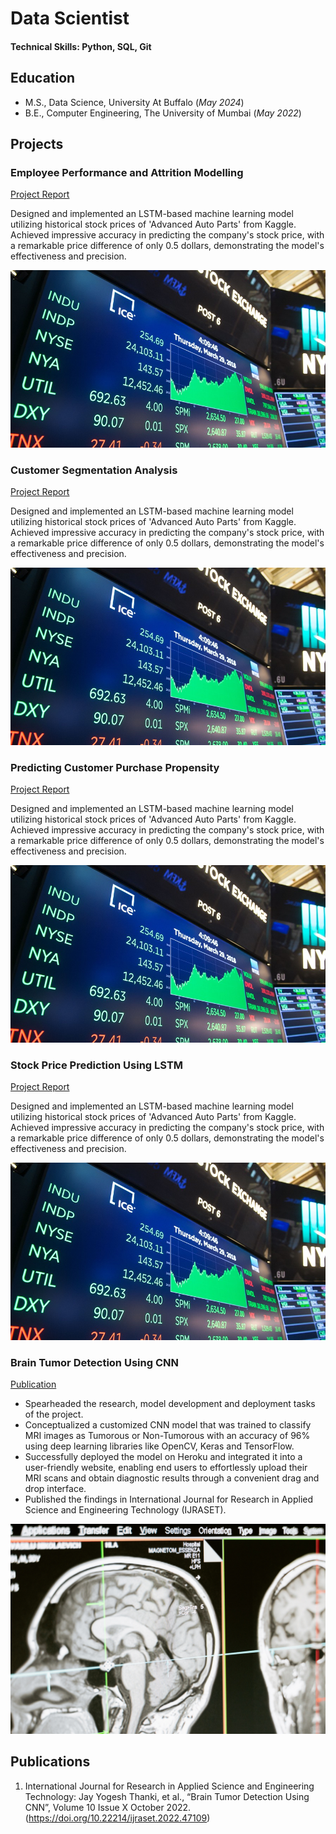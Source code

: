 # Data Scientist

#### Technical Skills: Python, SQL, Git

## Education							       		
- M.S., Data Science, University At Buffalo  (_May 2024_)	 			        		
- B.E., Computer Engineering, The University of Mumbai (_May 2022_)

## Projects
### Employee Performance and Attrition Modelling
[Project Report](https://drive.google.com/file/d/1F9zw2iQxF6zAD56bTwn5niXEtaRmrNDa/view?usp=sharing)

Designed and implemented an LSTM-based machine learning model utilizing historical stock prices of 'Advanced Auto Parts' from Kaggle.
Achieved impressive accuracy in predicting the company's stock price, with a remarkable price difference of only 0.5 dollars, demonstrating the model's effectiveness and precision.

![Stock Price Prediction](/assets/img/stockpriceprediction.jpg)
### Customer Segmentation Analysis
[Project Report](https://drive.google.com/file/d/1F9zw2iQxF6zAD56bTwn5niXEtaRmrNDa/view?usp=sharing)


Designed and implemented an LSTM-based machine learning model utilizing historical stock prices of 'Advanced Auto Parts' from Kaggle.
Achieved impressive accuracy in predicting the company's stock price, with a remarkable price difference of only 0.5 dollars, demonstrating the model's effectiveness and precision.

![Stock Price Prediction](/assets/img/stockpriceprediction.jpg)

### Predicting Customer Purchase Propensity
[Project Report](https://drive.google.com/file/d/1F9zw2iQxF6zAD56bTwn5niXEtaRmrNDa/view?usp=sharing)


Designed and implemented an LSTM-based machine learning model utilizing historical stock prices of 'Advanced Auto Parts' from Kaggle.
Achieved impressive accuracy in predicting the company's stock price, with a remarkable price difference of only 0.5 dollars, demonstrating the model's effectiveness and precision.

![Stock Price Prediction](/assets/img/stockpriceprediction.jpg)

### Stock Price Prediction Using LSTM
[Project Report](https://drive.google.com/file/d/1F9zw2iQxF6zAD56bTwn5niXEtaRmrNDa/view?usp=sharing)


Designed and implemented an LSTM-based machine learning model utilizing historical stock prices of 'Advanced Auto Parts' from Kaggle.
Achieved impressive accuracy in predicting the company's stock price, with a remarkable price difference of only 0.5 dollars, demonstrating the model's effectiveness and precision.

![Stock Price Prediction](/assets/img/stockpriceprediction.jpg)

### Brain Tumor Detection Using CNN
[Publication](https://doi.org/10.22214/ijraset.2022.47109)

-	Spearheaded the research, model development and deployment tasks of the project.
-	Conceptualized a customized CNN model that was trained to classify MRI images as Tumorous or Non-Tumorous with an accuracy of 96% using deep learning libraries like OpenCV, Keras and TensorFlow.
-	Successfully deployed the model on Heroku and integrated it into a user-friendly website, enabling end users to effortlessly upload their MRI scans and obtain diagnostic results through a convenient drag and drop interface.
-	Published the findings in International Journal for Research in Applied Science and Engineering Technology (IJRASET).

![Bike Study](/assets/img/braintumordetection.jpg)


## Publications
1. International Journal for Research in Applied Science and Engineering Technology: Jay Yogesh Thanki, et al., “Brain Tumor Detection Using CNN”, Volume 10 Issue X October 2022.
 (https://doi.org/10.22214/ijraset.2022.47109)

